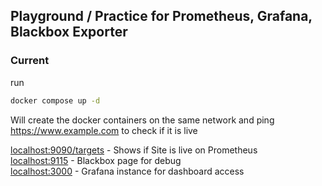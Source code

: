 ## Playground / Practice for Prometheus, Grafana, Blackbox Exporter

### Current 

run 
```bash
docker compose up -d
```

Will create the docker containers on the same network and ping https://www.example.com to check if it is live

[localhost:9090/targets](localhost:9090/targets) - Shows if Site is live on Prometheus  
[localhost:9115](localhost:9115/) - Blackbox page for debug  
[localhost:3000](localhost:3000) - Grafana instance for dashboard access
